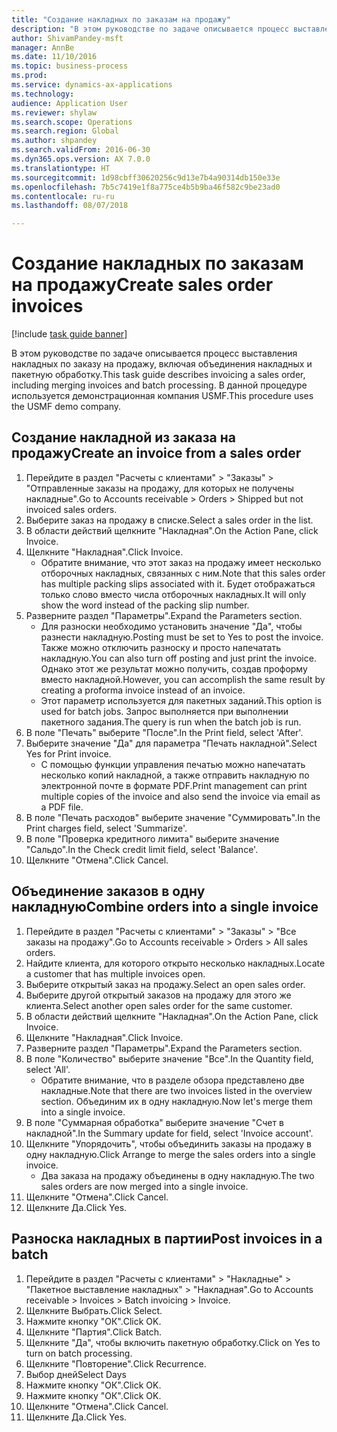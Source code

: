 ```yaml
--- 
title: "Создание накладных по заказам на продажу"
description: "В этом руководстве по задаче описывается процесс выставления накладных по заказу на продажу, включая объединения накладных и пакетную обработку."
author: ShivamPandey-msft
manager: AnnBe
ms.date: 11/10/2016
ms.topic: business-process
ms.prod: 
ms.service: dynamics-ax-applications
ms.technology: 
audience: Application User
ms.reviewer: shylaw
ms.search.scope: Operations
ms.search.region: Global
ms.author: shpandey
ms.search.validFrom: 2016-06-30
ms.dyn365.ops.version: AX 7.0.0
ms.translationtype: HT
ms.sourcegitcommit: 1d98cbff30620256c9d13e7b4a90314db150e33e
ms.openlocfilehash: 7b5c7419e1f8a775ce4b5b9ba46f582c9be23ad0
ms.contentlocale: ru-ru
ms.lasthandoff: 08/07/2018

---
```

# <a name="create-sales-order-invoices"></a><span data-ttu-id="ff8d3-103">Создание накладных по заказам на продажу</span><span class="sxs-lookup"><span data-stu-id="ff8d3-103">Create sales order invoices</span></span>

[!include [task guide banner](../../includes/task-guide-banner.md)]

<span data-ttu-id="ff8d3-104">В этом руководстве по задаче описывается процесс выставления накладных по заказу на продажу, включая объединения накладных и пакетную обработку.</span><span class="sxs-lookup"><span data-stu-id="ff8d3-104">This task guide describes invoicing a sales order, including merging invoices and batch processing.</span></span> <span data-ttu-id="ff8d3-105">В данной процедуре используется демонстрационная компания USMF.</span><span class="sxs-lookup"><span data-stu-id="ff8d3-105">This procedure uses the USMF demo company.</span></span>


## <a name="create-an-invoice-from-a-sales-order"></a><span data-ttu-id="ff8d3-106">Создание накладной из заказа на продажу</span><span class="sxs-lookup"><span data-stu-id="ff8d3-106">Create an invoice from a sales order</span></span>
1. <span data-ttu-id="ff8d3-107">Перейдите в раздел "Расчеты с клиентами" > "Заказы" > "Отправленные заказы на продажу, для которых не получены накладные".</span><span class="sxs-lookup"><span data-stu-id="ff8d3-107">Go to Accounts receivable > Orders > Shipped but not invoiced sales orders.</span></span>
2. <span data-ttu-id="ff8d3-108">Выберите заказ на продажу в списке.</span><span class="sxs-lookup"><span data-stu-id="ff8d3-108">Select a sales order in the list.</span></span> 
3. <span data-ttu-id="ff8d3-109">В области действий щелкните "Накладная".</span><span class="sxs-lookup"><span data-stu-id="ff8d3-109">On the Action Pane, click Invoice.</span></span>
4. <span data-ttu-id="ff8d3-110">Щелкните "Накладная".</span><span class="sxs-lookup"><span data-stu-id="ff8d3-110">Click Invoice.</span></span>
    * <span data-ttu-id="ff8d3-111">Обратите внимание, что этот заказ на продажу имеет несколько отборочных накладных, связанных с ним.</span><span class="sxs-lookup"><span data-stu-id="ff8d3-111">Note that this sales order has multiple packing slips associated with it.</span></span> <span data-ttu-id="ff8d3-112">Будет отображаться только слово <multiple> вместо числа отборочных накладных.</span><span class="sxs-lookup"><span data-stu-id="ff8d3-112">It will only show the word <multiple> instead of the packing slip number.</span></span>  
5. <span data-ttu-id="ff8d3-113">Разверните раздел "Параметры".</span><span class="sxs-lookup"><span data-stu-id="ff8d3-113">Expand the Parameters section.</span></span>
    * <span data-ttu-id="ff8d3-114">Для разноски необходимо установить значение "Да", чтобы разнести накладную.</span><span class="sxs-lookup"><span data-stu-id="ff8d3-114">Posting must be set to Yes to post the invoice.</span></span> <span data-ttu-id="ff8d3-115">Также можно отключить разноску и просто напечатать накладную.</span><span class="sxs-lookup"><span data-stu-id="ff8d3-115">You can also turn off posting and just print the invoice.</span></span> <span data-ttu-id="ff8d3-116">Однако этот же результат можно получить, создав проформу вместо накладной.</span><span class="sxs-lookup"><span data-stu-id="ff8d3-116">However, you can accomplish the same result by creating a proforma invoice instead of an invoice.</span></span>  
    * <span data-ttu-id="ff8d3-117">Этот параметр используется для пакетных заданий.</span><span class="sxs-lookup"><span data-stu-id="ff8d3-117">This option is used for batch jobs.</span></span> <span data-ttu-id="ff8d3-118">Запрос выполняется при выполнении пакетного задания.</span><span class="sxs-lookup"><span data-stu-id="ff8d3-118">The query is run when the batch job is run.</span></span>    
6. <span data-ttu-id="ff8d3-119">В поле "Печать" выберите "После".</span><span class="sxs-lookup"><span data-stu-id="ff8d3-119">In the Print field, select 'After'.</span></span>
7. <span data-ttu-id="ff8d3-120">Выберите значение "Да" для параметра "Печать накладной".</span><span class="sxs-lookup"><span data-stu-id="ff8d3-120">Select Yes for Print invoice.</span></span>
    * <span data-ttu-id="ff8d3-121">С помощью функции управления печатью можно напечатать несколько копий накладной, а также отправить накладную по электронной почте в формате PDF.</span><span class="sxs-lookup"><span data-stu-id="ff8d3-121">Print management can print  multiple copies of the invoice and also send the invoice via email as a PDF file.</span></span>  
8. <span data-ttu-id="ff8d3-122">В поле "Печать расходов" выберите значение "Суммировать".</span><span class="sxs-lookup"><span data-stu-id="ff8d3-122">In the Print charges field, select 'Summarize'.</span></span>
9. <span data-ttu-id="ff8d3-123">В поле "Проверка кредитного лимита" выберите значение "Сальдо".</span><span class="sxs-lookup"><span data-stu-id="ff8d3-123">In the Check credit limit field, select 'Balance'.</span></span>
10. <span data-ttu-id="ff8d3-124">Щелкните "Отмена".</span><span class="sxs-lookup"><span data-stu-id="ff8d3-124">Click Cancel.</span></span>

## <a name="combine-orders-into-a-single-invoice"></a><span data-ttu-id="ff8d3-125">Объединение заказов в одну накладную</span><span class="sxs-lookup"><span data-stu-id="ff8d3-125">Combine orders into a single invoice</span></span>
1. <span data-ttu-id="ff8d3-126">Перейдите в раздел "Расчеты с клиентами" > "Заказы" > "Все заказы на продажу".</span><span class="sxs-lookup"><span data-stu-id="ff8d3-126">Go to Accounts receivable > Orders > All sales orders.</span></span>
2. <span data-ttu-id="ff8d3-127">Найдите клиента, для которого открыто несколько накладных.</span><span class="sxs-lookup"><span data-stu-id="ff8d3-127">Locate a customer that has multiple invoices open.</span></span>
3. <span data-ttu-id="ff8d3-128">Выберите открытый заказ на продажу.</span><span class="sxs-lookup"><span data-stu-id="ff8d3-128">Select an open sales order.</span></span>
4. <span data-ttu-id="ff8d3-129">Выберите другой открытый заказов на продажу для этого же клиента.</span><span class="sxs-lookup"><span data-stu-id="ff8d3-129">Select another open sales order for the same customer.</span></span>
5. <span data-ttu-id="ff8d3-130">В области действий щелкните "Накладная".</span><span class="sxs-lookup"><span data-stu-id="ff8d3-130">On the Action Pane, click Invoice.</span></span>
6. <span data-ttu-id="ff8d3-131">Щелкните "Накладная".</span><span class="sxs-lookup"><span data-stu-id="ff8d3-131">Click Invoice.</span></span>
7. <span data-ttu-id="ff8d3-132">Разверните раздел "Параметры".</span><span class="sxs-lookup"><span data-stu-id="ff8d3-132">Expand the Parameters section.</span></span>
8. <span data-ttu-id="ff8d3-133">В поле "Количество" выберите значение "Все".</span><span class="sxs-lookup"><span data-stu-id="ff8d3-133">In the Quantity field, select 'All'.</span></span>
    * <span data-ttu-id="ff8d3-134">Обратите внимание, что в разделе обзора представлено две накладные.</span><span class="sxs-lookup"><span data-stu-id="ff8d3-134">Note that there are two invoices listed in the overview section.</span></span> <span data-ttu-id="ff8d3-135">Объединим их в одну накладную.</span><span class="sxs-lookup"><span data-stu-id="ff8d3-135">Now let's merge them into a single invoice.</span></span>  
9. <span data-ttu-id="ff8d3-136">В поле "Суммарная обработка" выберите значение "Счет в накладной".</span><span class="sxs-lookup"><span data-stu-id="ff8d3-136">In the Summary update for field, select 'Invoice account'.</span></span>
10. <span data-ttu-id="ff8d3-137">Щелкните "Упорядочить", чтобы объединить заказы на продажу в одну накладную.</span><span class="sxs-lookup"><span data-stu-id="ff8d3-137">Click Arrange to merge the sales orders into a single invoice.</span></span>
    * <span data-ttu-id="ff8d3-138">Два заказа на продажу объединены в одну накладную.</span><span class="sxs-lookup"><span data-stu-id="ff8d3-138">The two sales orders are now merged into a single invoice.</span></span>   
11. <span data-ttu-id="ff8d3-139">Щелкните "Отмена".</span><span class="sxs-lookup"><span data-stu-id="ff8d3-139">Click Cancel.</span></span>
12. <span data-ttu-id="ff8d3-140">Щелкните Да.</span><span class="sxs-lookup"><span data-stu-id="ff8d3-140">Click Yes.</span></span>

## <a name="post-invoices-in-a-batch"></a><span data-ttu-id="ff8d3-141">Разноска накладных в партии</span><span class="sxs-lookup"><span data-stu-id="ff8d3-141">Post invoices in a batch</span></span>
1. <span data-ttu-id="ff8d3-142">Перейдите в раздел "Расчеты с клиентами" > "Накладные" > "Пакетное выставление накладных" > "Накладная".</span><span class="sxs-lookup"><span data-stu-id="ff8d3-142">Go to Accounts receivable > Invoices > Batch invoicing > Invoice.</span></span>
2. <span data-ttu-id="ff8d3-143">Щелкните Выбрать.</span><span class="sxs-lookup"><span data-stu-id="ff8d3-143">Click Select.</span></span>
3. <span data-ttu-id="ff8d3-144">Нажмите кнопку "OК".</span><span class="sxs-lookup"><span data-stu-id="ff8d3-144">Click OK.</span></span>
4. <span data-ttu-id="ff8d3-145">Щелкните "Партия".</span><span class="sxs-lookup"><span data-stu-id="ff8d3-145">Click Batch.</span></span>
5. <span data-ttu-id="ff8d3-146">Щелкните "Да", чтобы включить пакетную обработку.</span><span class="sxs-lookup"><span data-stu-id="ff8d3-146">Click on Yes to turn on batch processing.</span></span>
6. <span data-ttu-id="ff8d3-147">Щелкните "Повторение".</span><span class="sxs-lookup"><span data-stu-id="ff8d3-147">Click Recurrence.</span></span>
7. <span data-ttu-id="ff8d3-148">Выбор дней</span><span class="sxs-lookup"><span data-stu-id="ff8d3-148">Select Days</span></span>
8. <span data-ttu-id="ff8d3-149">Нажмите кнопку "OК".</span><span class="sxs-lookup"><span data-stu-id="ff8d3-149">Click OK.</span></span>
9. <span data-ttu-id="ff8d3-150">Нажмите кнопку "OК".</span><span class="sxs-lookup"><span data-stu-id="ff8d3-150">Click OK.</span></span>
10. <span data-ttu-id="ff8d3-151">Щелкните "Отмена".</span><span class="sxs-lookup"><span data-stu-id="ff8d3-151">Click Cancel.</span></span>
11. <span data-ttu-id="ff8d3-152">Щелкните Да.</span><span class="sxs-lookup"><span data-stu-id="ff8d3-152">Click Yes.</span></span>


